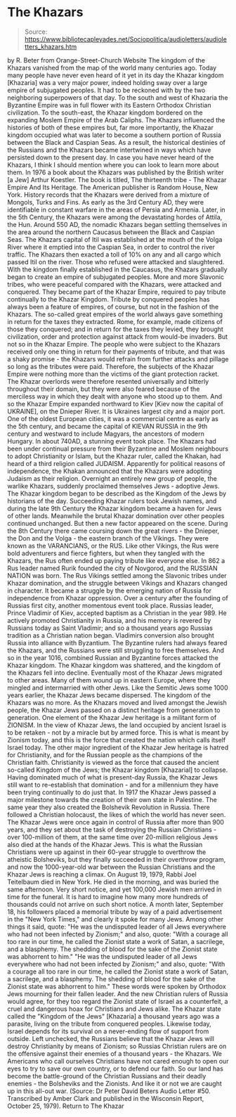 # The Khazars

> Source: https://www.bibliotecapleyades.net/Sociopolitica/audioletters/audioletters_khazars.htm

by R. Beter
from Orange-Street-Church Website
The kingdom of the Khazars vanished from the map of the world many centuries ago.
Today many people have never even heard of it yet in its day the Khazar kingdom [Khazaria] was a very major power, indeed holding sway over a large empire of subjugated peoples. It had to be reckoned with by the two neighboring superpowers of that day. To the south and west of Khazaria the Byzantine Empire was in full flower with its Eastern Orthodox Christian civilization. To the south-east, the Khazar kingdom bordered on the expanding Moslem Empire of the Arab Caliphs.
The Khazars influenced the histories of both of these empires but, far more importantly, the Khazar kingdom occupied what was later to become a southern portion of Russia between the Black and Caspian Seas.
As a result, the historical destinies of the Russians and the Khazars became intertwined in ways which have persisted down to the present day.
In case you have never heard of the Khazars, I think I should mention where you can look to learn more about them. In 1976 a book about the Khazars was published by the British writer [a Jew] Arthur Koestler. The book is titled, The thirteenth tribe - The Khazar Empire And Its Heritage. The American publisher is Random House, New York. History records that the Khazars were derived from a mixture of Mongols, Turks and Fins. As early as the 3rd Century AD, they were identifiable in constant warfare in the areas of Persia and Armenia. Later, in the 5th Century, the Khazars were among the devastating hordes of Attila, the Hun.
Around 550 AD, the nomadic Khazars began settling themselves in the area around the northern Caucasus between the Black and Caspian Seas. The Khazars capital of Itil was established at the mouth of the Volga River where it emptied into the Caspian Sea, in order to control the river traffic. The Khazars then exacted a toll of 10% on any and all cargo which passed Itil on the river. Those who refused were attacked and slaughtered. With the kingdom finally established in the Caucasus, the Khazars gradually began to create an empire of subjugated peoples. More and more Slavonic tribes, who were peaceful compared with the Khazars, were attacked and conquered. They became part of the Khazar Empire, required to pay tribute continually to the Khazar Kingdom. Tribute by conquered peoples has always been a feature of empires, of course, but not in the fashion of the Khazars. The so-called great empires of the world always gave something in return for the taxes they extracted. Rome, for example, made citizens of those they conquered; and in return for the taxes they levied, they brought civilization, order and protection against attack from would-be invaders. But not so in the Khazar Empire. The people who were subject to the Khazars received only one thing in return for their payments of tribute, and that was a shaky promise - the Khazars would refrain from further attacks and pillage so long as the tributes were paid. Therefore, the subjects of the Khazar Empire were nothing more than the victims of the giant protection racket.
The Khazar overlords were therefore resented universally and bitterly throughout their domain, but they were also feared because of the merciless way in which they dealt with anyone who stood up to them. And so the Khazar Empire expanded northward to Kiev [Kiev now the capital of UKRAINE], on the Dnieper River. It is Ukraines largest city and a major port. One of the oldest European cities, it was a commercial centre as early as the 5th century, and became the capital of KIEVAN RUSSIA in the 9th century and westward to include Magyars, the ancestors of modern Hungary. In about 740AD, a stunning event took place. The Khazars had been under continual pressure from their Byzantine and Moslem neighbours to adopt Christianity or Islam, but the Khazar ruler, called the Khakan, had heard of a third religion called JUDAISM. Apparently for political reasons of independence, the Khakan announced that the Khazars were adopting Judaism as their religion. Overnight an entirely new group of people, the warlike Khazars, suddenly proclaimed themselves Jews - adoptive Jews. The Khazar kingdom began to be described as the Kingdom of the Jews by historians of the day. Succeeding Khazar rulers took Jewish names, and during the late 9th Century the Khazar kingdom became a haven for Jews of other lands. Meanwhile the brutal Khazar domination over other peoples continued unchanged. But then a new factor appeared on the scene. During the 8th Century there came coursing down the great rivers - the Dnieper, the Don and the Volga - the eastern branch of the Vikings. They were known as the VARANCIANS, or the RUS. Like other Vikings, the Rus were bold adventurers and fierce fighters, but when they tangled with the Khazars, the Rus often ended up paying tribute like everyone else. In 862 a Rus leader named Rurik founded the city of Novgorod, and the RUSSIAN NATION was born. The Rus Vikings settled among the Slavonic tribes under Khazar domination, and the struggle between Vikings and Khazars changed in character. It became a struggle by the emerging nation of Russia for independence from Khazar oppression. Over a century after the founding of Russias first city, another momentous event took place. Russias leader, Prince Vladimir of Kiev, accepted baptism as a Christian in the year 989. He actively promoted Christianity in Russia, and his memory is revered by Russians today as Saint Vladimir; and so a thousand years ago Russias tradition as a Christian nation began. Vladimirs conversion also brought Russia into alliance with Byzantium. The Byzantine rulers had always feared the Khazars, and the Russians were still struggling to free themselves. And so in the year 1016, combined Russian and Byzantine forces attacked the Khazar kingdom. The Khazar kingdom was shattered, and the kingdom of the Khazars fell into decline. Eventually most of the Khazar Jews migrated to other areas. Many of them wound up in eastern Europe, where they mingled and intermarried with other Jews. Like the Semitic Jews some 1000 years earlier, the Khazar Jews became dispersed.
The kingdom of the Khazars was no more. As the Khazars moved and lived amongst the Jewish people, the Khazar Jews passed on a distinct heritage from generation to generation. One element of the Khazar Jew heritage is a militant form of ZIONISM. In the view of Khazar Jews, the land occupied by ancient Israel is to be retaken - not by a miracle but by armed force. This is what is meant by Zionism today, and this is the force that created the nation which calls itself Israel today.
The other major ingredient of the Khazar Jew heritage is hatred for Christianity, and for the Russian people as the champions of the Christian faith. Christianity is viewed as the force that caused the ancient so-called Kingdom of the Jews; the Khazar kingdom [Khazarial] to collapse. Having dominated much of what is present-day Russia, the Khazar Jews still want to re-establish that domination - and for a millennium they have been trying continually to do just that. In 1917 the Khazar Jews passed a major milestone towards the creation of their own state in Palestine. The same year they also created the Bolshevik Revolution in Russia. There followed a Christian holocaust, the likes of which the world has never seen. The Khazar Jews were once again in control of Russia after more than 900 years, and they set about the task of destroying the Russian Christians - over 100-million of them, at the same time over 20-million religious Jews also died at the hands of the Khazar Jews. This is what the Russian Christians were up against in their 60-year struggle to overthrow the atheistic Bolsheviks, but they finally succeeded in their overthrow program, and now the 1000-year-old war between the Russian Christians and the Khazar Jews is reaching a climax. On August 19, 1979, Rabbi Joel Teitelbaum died in New York. He died in the morning, and was buried the same afternoon. Very short notice, and yet 100,000 Jewish men arrived in time for the funeral. It is hard to imagine how many more hundreds of thousands could not arrive on such short notice. A month later, September 18, his followers placed a memorial tribute by way of a paid advertisement in the "New York Times," and clearly it spoke for many Jews. Among other things it said, quote:
"He was the undisputed leader of all Jews everywhere who had not been infected by Zionism;" and also, quote: "With a courage all too rare in our time, he called the Zionist state a work of Satan, a sacrilege, and a blasphemy. The shedding of blood for the sake of the Zionist state was abhorrent to him."
"He was the undisputed leader of all Jews everywhere who had not been infected by Zionism;" and also, quote:
"With a courage all too rare in our time, he called the Zionist state a work of Satan, a sacrilege, and a blasphemy. The shedding of blood for the sake of the Zionist state was abhorrent to him."
These words were spoken by Orthodox Jews mourning for their fallen leader. And the new Christian rulers of Russia would agree, for they too regard the Zionist state of Israel as a counterfeit, a cruel and dangerous hoax for Christians and Jews alike. The Khazar state called the "Kingdom of the Jews" [Khazaria] a thousand years ago was a parasite, living on the tribute from conquered peoples. Likewise today, Israel depends for its survival on a never-ending flow of support from outside. Left unchecked, the Russians believe that the Khazar Jews will destroy Christianity by means of Zionism; so Russias Christian rulers are on the offensive against their enemies of a thousand years - the Khazars. We Americans who call ourselves Christians have not cared enough to open our eyes to try to save our own country, or to defend our faith. So our land has become the battle-ground of the Christian Russians and their deadly enemies - the Bolsheviks and the Zionists. And like it or not we are caught up in this all-out war. (Source: Dr Peter David Beters Audio Letter #50.
Transcribed by Amber Clark and published in the Wisconsin Report, October 25, 1979).
Return to The Khazar
